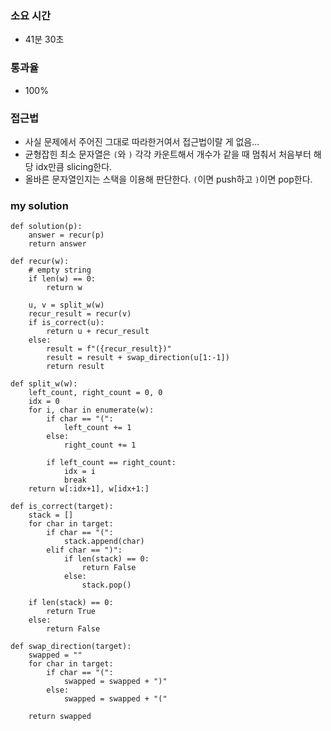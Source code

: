 ### 소요 시간
- 41분 30초

### 통과율
- 100%

### 접근법
- 사실 문제에서 주어진 그대로 따라한거여서 접근법이랄 게 없음...
- 균형잡힌 최소 문자열은 `(`와 `)` 각각 카운트해서 개수가 같을 때 멈춰서 처음부터 해당 idx만큼 slicing한다.
- 올바른 문자열인지는 스택을 이용해 판단한다. `(`이면 push하고 `)`이면 pop한다.

### my solution
```
def solution(p):
    answer = recur(p)
    return answer

def recur(w):
    # empty string
    if len(w) == 0:
        return w
    
    u, v = split_w(w)
    recur_result = recur(v)
    if is_correct(u):
        return u + recur_result
    else:
        result = f"({recur_result})"
        result = result + swap_direction(u[1:-1])
        return result
        
def split_w(w):
    left_count, right_count = 0, 0
    idx = 0
    for i, char in enumerate(w):
        if char == "(":
            left_count += 1
        else:
            right_count += 1
        
        if left_count == right_count:
            idx = i
            break
    return w[:idx+1], w[idx+1:]
        
def is_correct(target):
    stack = []
    for char in target:
        if char == "(":
            stack.append(char)
        elif char == ")":
            if len(stack) == 0:
                return False
            else:
                stack.pop()
    
    if len(stack) == 0:
        return True
    else:
        return False

def swap_direction(target):
    swapped = ""
    for char in target:
        if char == "(":
            swapped = swapped + ")"
        else:
            swapped = swapped + "("
    
    return swapped
```
